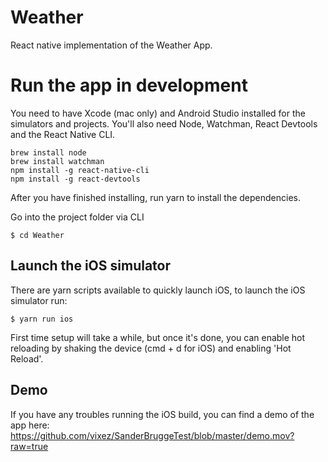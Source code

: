 # Weather

React native implementation of the Weather App.

# Run the app in development

You need to have Xcode (mac only) and Android Studio installed for the simulators and projects. You'll also need Node, Watchman, React Devtools and the React Native CLI.

```
brew install node
brew install watchman
npm install -g react-native-cli
npm install -g react-devtools
```

After you have finished installing, run yarn to install the dependencies. 

Go into the project folder via CLI

```
$ cd Weather
```

## Launch the iOS simulator

There are yarn scripts available to quickly launch iOS, to launch the iOS simulator run:

```
$ yarn run ios
```

First time setup will take a while, but once it's done, you can enable hot reloading by shaking the device (cmd + d for iOS) and enabling 'Hot Reload'.

## Demo

If you have any troubles running the iOS build, you can find a demo of the app here: https://github.com/vixez/SanderBruggeTest/blob/master/demo.mov?raw=true
